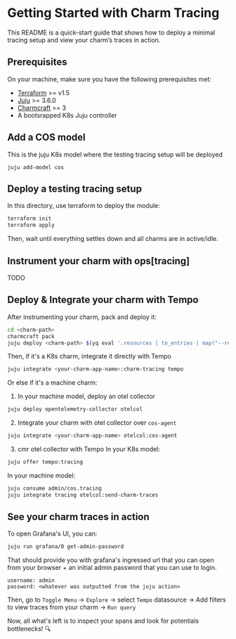 # Getting Started with Charm Tracing

This README is a quick-start guide that shows how to deploy a minimal tracing setup and view your charm’s traces in action.

## Prerequisites

On your machine, make sure you have the following prerequisites met:

- [Terraform](https://developer.hashicorp.com/terraform/tutorials/aws-get-started/install-cli) >= v1.5
- [Juju](https://snapcraft.io/juju) >= 3.6.0
- [Charmcraft](https://snapcraft.io/charmcraft) >= 3
- A bootsrapped K8s Juju controller

## Add a COS model
This is the juju K8s model where the testing tracing setup will be deployed

`juju add-model cos`

## Deploy a testing tracing setup
In this directory, use terraform to deploy the module:
```bash
terraform init
terraform apply
```
Then, wait until everything settles down and all charms are in active/idle.

## Instrument your charm with ops[tracing]
TODO

## Deploy & Integrate your charm with Tempo
After instrumenting your charm, pack and deploy it:
```bash
cd <charm-path>
charmcraft pack
juju deploy <charm-path> $(yq eval '.resources | to_entries | map("--resource \(.key)=\(.value.upstream-source)") | .[]' charmcraft.yaml)
```

Then, if it's a K8s charm, integrate it directly with Tempo
```bash
juju integrate <your-charm-app-name>:charm-tracing tempo
```
Or else if it's a machine charm:

1. In your machine model, deploy an otel collector

```bash
juju deploy opentelemetry-collector otelcol
```

2. Integrate your charm with otel collector over `cos-agent`
```bash
juju integrate <your-charm-app-name> otelcol:cos-agent
```

3. cmr otel collector with Tempo
In your K8s model:

```bash
juju offer tempo:tracing
```

In your machine model:
```bash
juju consume admin/cos.tracing
juju integrate tracing otelcol:send-charm-traces
```
## See your charm traces in action

To open Grafana's UI, you can:
```bash
juju run grafana/0 get-admin-password
```
That should provide you with grafana's ingressed url that you can open from your browser + an initial admin password that you can use to login.

```
username: admin
password: <whatever was outputted from the juju action>
```

Then, go to `Toggle Menu` → `Explore` → select `Tempo` datasource → Add filters to view traces from your charm → `Run query`

Now, all what's left is to inspect your spans and look for potentials bottlenecks! 🔍
